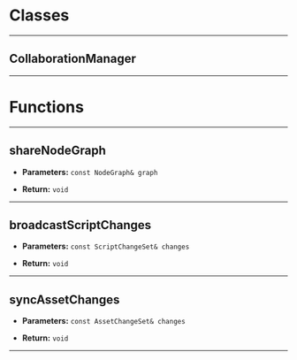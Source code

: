 # Classes
---

## CollaborationManager
---




# Functions
---

## shareNodeGraph



- **Parameters:** `const NodeGraph& graph`

- **Return:** `void`

---

## broadcastScriptChanges



- **Parameters:** `const ScriptChangeSet& changes`

- **Return:** `void`

---

## syncAssetChanges



- **Parameters:** `const AssetChangeSet& changes`

- **Return:** `void`

---
